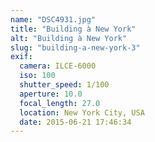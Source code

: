 ```yaml
---
name: "DSC4931.jpg"
title: "Building à New York"
alt: "Building à New York"
slug: "building-a-new-york-3"
exif:
  camera: ILCE-6000
  iso: 100
  shutter_speed: 1/100
  aperture: 10.0
  focal_length: 27.0
  location: New York City, USA
  date: 2015-06-21 17:46:34
---
```

